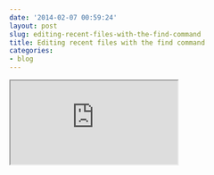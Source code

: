 ```yaml
---
date: '2014-02-07 00:59:24'
layout: post
slug: editing-recent-files-with-the-find-command
title: Editing recent files with the find command
categories:
- blog
---
```


<div class="youtube"><iframe src="http://www.youtube.com/embed/cdegnqw-Bp8"></iframe></div>
